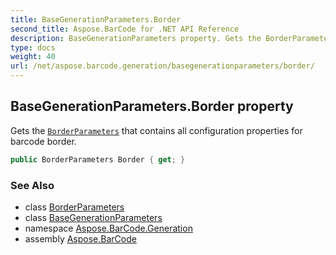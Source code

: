 ```yaml
---
title: BaseGenerationParameters.Border
second_title: Aspose.BarCode for .NET API Reference
description: BaseGenerationParameters property. Gets the BorderParameters that contains all configuration properties for barcode border
type: docs
weight: 40
url: /net/aspose.barcode.generation/basegenerationparameters/border/
---
```

## BaseGenerationParameters.Border property

Gets the [`BorderParameters`](../../borderparameters/) that contains all configuration properties for barcode border.

```csharp
public BorderParameters Border { get; }
```

### See Also

* class [BorderParameters](../../borderparameters/)
* class [BaseGenerationParameters](../)
* namespace [Aspose.BarCode.Generation](../../basegenerationparameters/)
* assembly [Aspose.BarCode](../../../)



